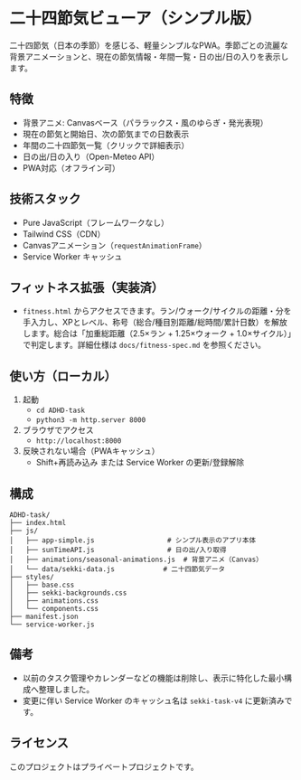 # 二十四節気ビューア（シンプル版）

二十四節気（日本の季節）を感じる、軽量シンプルなPWA。季節ごとの流麗な背景アニメーションと、現在の節気情報・年間一覧・日の出/日の入りを表示します。

## 特徴

- 背景アニメ: Canvasベース（パララックス・風のゆらぎ・発光表現）
- 現在の節気と開始日、次の節気までの日数表示
- 年間の二十四節気一覧（クリックで詳細表示）
- 日の出/日の入り（Open-Meteo API）
- PWA対応（オフライン可）

## 技術スタック

- Pure JavaScript（フレームワークなし）
- Tailwind CSS（CDN）
- Canvasアニメーション（`requestAnimationFrame`）
- Service Worker キャッシュ

## フィットネス拡張（実装済）

- `fitness.html` からアクセスできます。ラン/ウォーク/サイクルの距離・分を手入力し、XPとレベル、称号（総合/種目別距離/総時間/累計日数）を解放します。総合は「加重総距離（2.5×ラン + 1.25×ウォーク + 1.0×サイクル）」で判定します。詳細仕様は `docs/fitness-spec.md` を参照ください。

## 使い方（ローカル）

1. 起動
   - `cd ADHD-task`
   - `python3 -m http.server 8000`
2. ブラウザでアクセス
   - `http://localhost:8000`
3. 反映されない場合（PWAキャッシュ）
   - Shift+再読み込み または Service Worker の更新/登録解除

## 構成

```
ADHD-task/
├── index.html
├── js/
│   ├── app-simple.js                  # シンプル表示のアプリ本体
│   ├── sunTimeAPI.js                  # 日の出/入り取得
│   ├── animations/seasonal-animations.js  # 背景アニメ（Canvas）
│   └── data/sekki-data.js            # 二十四節気データ
├── styles/
│   ├── base.css
│   ├── sekki-backgrounds.css
│   ├── animations.css
│   └── components.css
├── manifest.json
└── service-worker.js
```

## 備考

- 以前のタスク管理やカレンダーなどの機能は削除し、表示に特化した最小構成へ整理しました。
- 変更に伴い Service Worker のキャッシュ名は `sekki-task-v4` に更新済みです。

## ライセンス

このプロジェクトはプライベートプロジェクトです。
